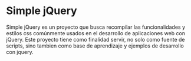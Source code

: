 Simple jQuery
=============

Simple jQuery es un proyecto que busca recompilar las funcionalidades y estilos css comúnmente usados en el desarrollo de aplicaciones web con jQuery. Este proyecto tiene como finalidad servir, no solo como fuente de scripts, sino tambien como base de aprendizaje y ejemplos de desarrollo con jquery.

